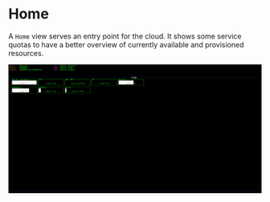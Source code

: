 # Home

A `Home` view serves an entry point for the cloud. It shows some service quotas
to have a better overview of currently available and provisioned resources.

![](../images/tui/quota.png)
